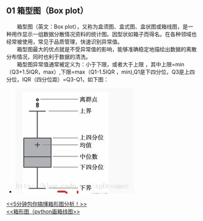 ## 01 箱型图（Box plot）
&emsp;&emsp;箱型图（英文：Box plot），又称为盒须图、盒式图、盒状图或箱线图，是一种用作显示一组数据分散情况资料的统计图。因型状如箱子而得名。在各种领域也经常被使用，常见于品质管理，快速识别异常值。<br/>
&emsp;&emsp;箱型图最大的优点就是不受异常值的影响，能够准确稳定地描绘出数据的离散分布情况，同时也利于数据的清洗。<br/>
&emsp;&emsp;箱型图异常值通常被定义为：小于下限，或者大于上限 ，其中上限=min（Q3+1.5IQR，max）,下限=max（Q1-1.5IQR ，min),Q1是下四分位，Q3是上四分位，IQR（四分位距）=Q3-Q1，如下图：<br/>
   - ![箱型图识别异常值](./img/1.jpg)

[<<5分钟包你搞懂箱形图分析！>>](http://www.sohu.com/a/220236877_434937)<br/>
[<<箱形图（python画箱线图>>](https://blog.csdn.net/aijiudu/article/details/89387328)